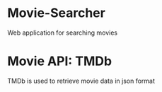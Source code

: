 # Movie-Searcher
Web application for searching movies

# Movie API: TMDb
TMDb is used to retrieve movie data in json format
